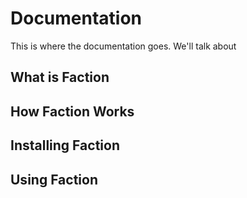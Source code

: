 # Documentation
This is where the documentation goes. We'll talk about 

## What is Faction

## How Faction Works

## Installing Faction

## Using Faction
